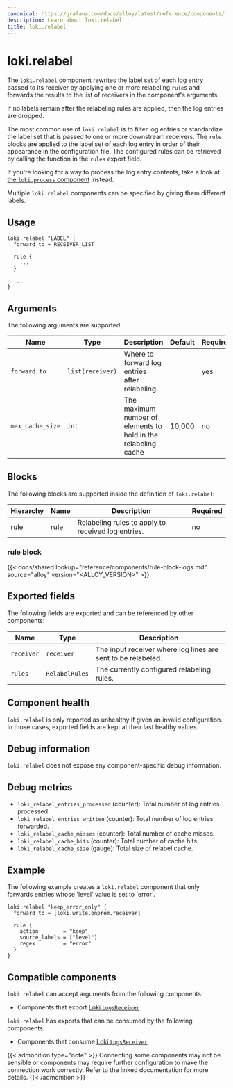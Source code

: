 ```yaml
---
canonical: https://grafana.com/docs/alloy/latest/reference/components/loki.relabel/
description: Learn about loki.relabel
title: loki.relabel
---
```


# loki.relabel

The `loki.relabel` component rewrites the label set of each log entry passed to
its receiver by applying one or more relabeling `rule`s and forwards the
results to the list of receivers in the component's arguments.

If no labels remain after the relabeling rules are applied, then the log
entries are dropped.

The most common use of `loki.relabel` is to filter log entries or standardize
the label set that is passed to one or more downstream receivers. The `rule`
blocks are applied to the label set of each log entry in order of their
appearance in the configuration file. The configured rules can be retrieved by
calling the function in the `rules` export field.

If you're looking for a way to process the log entry contents, take a look at
[the `loki.process` component][loki.process] instead.

[loki.process]: ../loki.process/

Multiple `loki.relabel` components can be specified by giving them different labels.

## Usage

```alloy
loki.relabel "LABEL" {
  forward_to = RECEIVER_LIST

  rule {
    ...
  }

  ...
}
```

## Arguments

The following arguments are supported:

Name             | Type             | Description                                                    | Default | Required
-----------------|------------------|----------------------------------------------------------------|---------|---------
`forward_to`     | `list(receiver)` | Where to forward log entries after relabeling.                 |         | yes
`max_cache_size` | `int`            | The maximum number of elements to hold in the relabeling cache | 10,000  | no

## Blocks

The following blocks are supported inside the definition of `loki.relabel`:

Hierarchy | Name     | Description                                        | Required
----------|----------|----------------------------------------------------|---------
rule      | [rule][] | Relabeling rules to apply to received log entries. | no

[rule]: #rule-block

### rule block

{{< docs/shared lookup="reference/components/rule-block-logs.md" source="alloy" version="<ALLOY_VERSION>" >}}

## Exported fields

The following fields are exported and can be referenced by other components:

Name       | Type           | Description
-----------|----------------|-------------------------------------------------------------
`receiver` | `receiver`     | The input receiver where log lines are sent to be relabeled.
`rules`    | `RelabelRules` | The currently configured relabeling rules.

## Component health

`loki.relabel` is only reported as unhealthy if given an invalid configuration.
In those cases, exported fields are kept at their last healthy values.

## Debug information

`loki.relabel` does not expose any component-specific debug information.

## Debug metrics

* `loki_relabel_entries_processed` (counter): Total number of log entries processed.
* `loki_relabel_entries_written` (counter): Total number of log entries forwarded.
* `loki_relabel_cache_misses` (counter): Total number of cache misses.
* `loki_relabel_cache_hits` (counter): Total number of cache hits.
* `loki_relabel_cache_size` (gauge): Total size of relabel cache.

## Example

The following example creates a `loki.relabel` component that only forwards entries whose 'level' value is set to 'error'.

```alloy
loki.relabel "keep_error_only" {
  forward_to = [loki.write.onprem.receiver]

  rule {
    action        = "keep"
    source_labels = ["level"]
    regex         = "error"
  }
}
```

<!-- START GENERATED COMPATIBLE COMPONENTS -->

## Compatible components

`loki.relabel` can accept arguments from the following components:

- Components that export [Loki `LogsReceiver`](../../compatibility/#loki-logsreceiver-exporters)

`loki.relabel` has exports that can be consumed by the following components:

- Components that consume [Loki `LogsReceiver`](../../compatibility/#loki-logsreceiver-consumers)

{{< admonition type="note" >}}
Connecting some components may not be sensible or components may require further configuration to make the connection work correctly.
Refer to the linked documentation for more details.
{{< /admonition >}}

<!-- END GENERATED COMPATIBLE COMPONENTS -->
